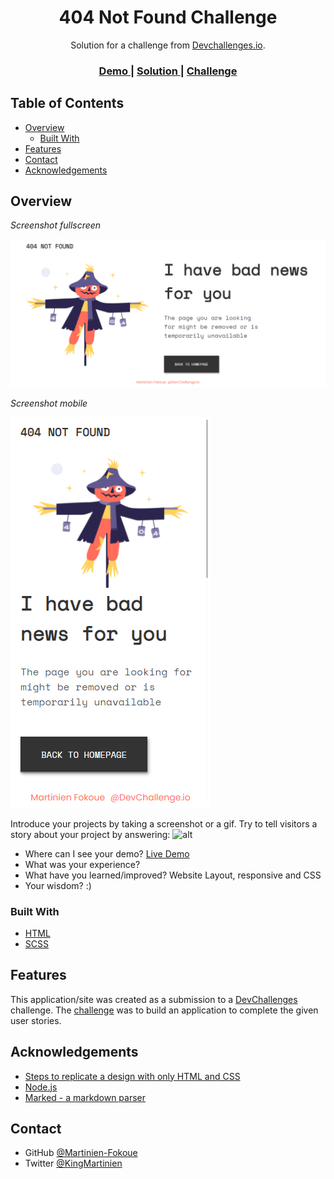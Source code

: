 <!-- Please update value in the {}  -->

<h1 align="center">404 Not Found Challenge</h1>

<div align="center">
   Solution for a challenge from  <a href="http://devchallenges.io" target="_blank">Devchallenges.io</a>.
</div>

<div align="center">
  <h3>
    <a href="https://dev-challenge-404-page-challenge-git-master.martinien-fokoue.vercel.app/">
      Demo
    </a>
    <span> | </span>
    <a href="https://https://github.com/Martinien-Fokoue/DevChallenge-404-page-Challenge">
      Solution
    </a>
    <span> | </span>
    <a href="https://devchallenges.io/challenges/wBunSb7FPrIepJZAg0sY">
      Challenge
    </a>
  </h3>
</div>

<!-- TABLE OF CONTENTS -->

## Table of Contents

- [Overview](#overview)
  - [Built With](#built-with)
- [Features](#features)
- [Contact](#contact)
- [Acknowledgements](#acknowledgements)

<!-- OVERVIEW -->

## Overview

_Screenshot fullscreen_


![screenshot Fullscreen](images/fullversion.png)

_Screenshot mobile_


![screenshot mobile](images/phoneversion.png)



Introduce your projects by taking a screenshot or a gif. Try to tell visitors a story about your project by answering:
![alt](https://link)

- Where can I see your demo? <a href="https://dev-challenge-404-page-challenge-git-master.martinien-fokoue.vercel.app/">Live Demo</a>
- What was your experience?
- What have you learned/improved? Website Layout, responsive and CSS
- Your wisdom? :)

### Built With

<!-- This section should list any major frameworks that you built your project using. Here are a few examples.-->

- [HTML](https://html5.org/)
- [SCSS](https://sass-lang.com//)

## Features

<!-- List the features of your application or follow the template. Don't share the figma file here :) -->

This application/site was created as a submission to a [DevChallenges](https://devchallenges.io/challenges) challenge. The [challenge](https://devchallenges.io/challenges/wBunSb7FPrIepJZAg0sY) was to build an application to complete the given user stories.


## Acknowledgements

<!-- This section should list any articles or add-ons/plugins that helps you to complete the project. This is optional but it will help you in the future. For exmpale -->

- [Steps to replicate a design with only HTML and CSS](https://devchallenges-blogs.web.app/how-to-replicate-design/)
- [Node.js](https://nodejs.org/)
- [Marked - a markdown parser](https://github.com/chjj/marked)

## Contact

- GitHub [@Martinien-Fokoue](https://github.com/Martinien-Fokoue)
- Twitter [@KingMartinien](https://twitter.com/King_Martinien)
